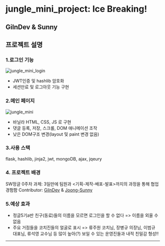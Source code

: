 # jungle_mini_project: Ice Breaking!

GilnDev &amp; Sunny
---
## 프로젝트 설명

### 1.로그인 기능
![jungle_mini_login](https://user-images.githubusercontent.com/63194662/191638442-4097c144-6d03-4976-884b-c15abc0206ce.gif)

- JWT인증 및 hashlib 암호화
- 세션만료 및 로그아웃 기능 구현

### 2.메인 페이지
![jungle_mini](https://user-images.githubusercontent.com/63194662/191637959-ef49d906-7e65-4607-b04e-21e7022bfc30.gif)

- 바닐라 HTML, CSS, JS 로 구현
- 댓글 등록, 저장, 스크롤, DOM 애니메이션 조작
- 낮은 DOM구조 변경(layout 및 paint 변경 없음)

### 3.사용 스택
flask, hashlib, jinja2, jwt, mongoDB, ajax, jqeury

### 4. 프로젝트 배경
SW정글 0주차 과제: 3일만에 팀원과 <기획-제작-배포-발표>까지의 과정을 통해 협업 경험함
Contributor:
[GilnDev](https://github.com/GilnDev) & [Joong-Sunny](https://github.com/Joong-Sunny/)

### 5.예상 효과
- 정글5기a반 친구(동료)들의 이름을 모르면 로그인을 할 수 없다 
  => 이름을 외울 수 없음
- 주요 거점들을 코치진들의 얼굴로 표시
  => 류주원 코치님, 장병규 의장님, 이범규 대표님, 류석영 교수님 등 많이 높아(?) 보일 수 있는 운영진들과 내적 친밀감 형성!!

---

